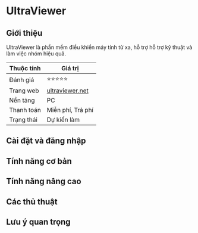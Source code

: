# UltraViewer

## Giới thiệu

UltraViewer là phần mềm điều khiển máy tính từ xa, hỗ trợ hỗ trợ kỹ thuật và làm việc nhóm hiệu quả.

| Thuộc tính         | Giá trị                                  |
|--------------------|------------------------------------------|
| Đánh giá           | ⭐⭐⭐⭐⭐                                   |
| Trang web          | [ultraviewer.net](https://ultraviewer.net) |
| Nền tảng           | PC                                       |
| Thanh toán         | Miễn phí, Trả phí                        |
| Trạng thái         | Dự kiến làm                              |

## Cài đặt và đăng nhập

## Tính năng cơ bản

## Tính năng nâng cao

## Các thủ thuật

## Lưu ý quan trọng
